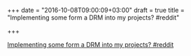 +++
date = "2016-10-08T09:00:09+03:00"
draft = true
title = "Implementing some form a DRM into my projects?  #reddit"

+++

<p><a href="https://t.co/SBb8Nj5slJ">Implementing some form a DRM into my projects?  #reddit</a></p>
